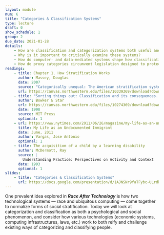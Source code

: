 ```yaml
---
layout: module
num: 6
title: "Categories & Classification Systems"
type: lecture
draft: 0
show_schedule: 1
group: 2
due_date: 2021-01-28
details: 
    - How are classification and categorization systems both useful and problematic?
    - Why is it important to critically examine these systems?
    - How do computer- and data-mediated systems shape how classification and categorization impact our world?
    - How do proxy categories circumvent legislation designed to protect people belonging to vulnerable social categories?
readings:
    - title: Chapter 1. How Stratification Works
      author: Massey, Douglas
      date: 2007
      source: "Categorically unequal: The American stratification system"
      url: https://canvas.northwestern.edu/files/10339369/download?download_frd=1
    - title: "Sorting things out: Classification and its consequences. Introduction"
      author: Bowker & Star
      url: https://canvas.northwestern.edu/files/10274369/download?download_frd=1
      date: 1998
      source: MIT Press
      optional: 1
    - url: https://www.nytimes.com/2011/06/26/magazine/my-life-as-an-undocumented-immigrant.html
      title: My Life as an Undocumented Immigrant
      date: June, 2011
      author: Vargas, Jose Antonio
      optional: 1
    - title: The acquisition of a child by a learning disability
      author: McDermott, Ray
      source: |
        Understanding Practice: Perspectives on Activity and Context
      date: 1993
      optional: 1
slides:
    - title: "Categories & Classification Systems"
      url: https://docs.google.com/presentation/d/1AJNSNr9faTFybc-ULrdk1DS4bpmsho6uQPhBTusRnzs/edit?usp=sharing
---
```


One prevalent idea explored in ***Race After Technology*** is how two technological systems — race and ubiquitous computing — come together to normalize forms of social stratification. Today we will look at categorization and classification as both a psychological and social phenomenon, and consider how various technologies (economic systems, computing infrastructures, laws, etc.) work to both reify and challenge existing ways of categorizing and classifying people.
